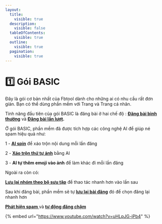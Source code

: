 ```yaml
---
layout:
  title:
    visible: true
  description:
    visible: false
  tableOfContents:
    visible: true
  outline:
    visible: true
  pagination:
    visible: true
---
```


# 1️⃣ Gói BASIC

Đây là gói cơ bản nhất của Fbtool dành cho những ai có nhu cầu rất đơn giản. Bạn có thể dùng phần mềm với Trang và Trang cá nhân.

Tính năng đầu tiên của gói BASIC là đăng bài ở hai chế độ : [**Đăng bài bình thường**](tinh-nang.md#che-do-1-dang-bai) và [**Đăng bài lần lượt**](tinh-nang.md#che-do-2-dang-lan-luot)**.**&#x20;

Ở gói BASIC, phần mềm đã được tích hợp các công nghệ AI để giúp né spam hiệu quả như:

1 - [**AI spin**](tinh-nang.md#id-4.-ai-spin) để xáo trộn nội dung mỗi lần đăng

2 - [**Xáo trộn thứ tự ảnh**](tinh-nang.md#id-14.-xao-tron-anh) bằng AI

3 - **AI tự thêm emoji vào ảnh** để làm khác đi mỗi lần đăng

Ngoài ra còn có:

[**Lưu lại nhóm theo bộ sưu tập**](tinh-nang.md#id-5.-tinh-nang-tim-kiem-va-bo-suu-tap) để thao tác nhanh hơn vào lần sau

Sau khi đăng bài, phần mềm sẽ tự [**lưu lại bài đăng**](tinh-nang.md#id-6.-chon-nhanh-bai-da-dang) đó để chọn đăng lại nhanh hơn

[**Phát hiện spam** ](tinh-nang.md#id-11.-cac-tinh-nang-an)và [**tự động đăng chậm** ](tinh-nang.md#id-11.-cac-tinh-nang-an)

{% embed url="https://www.youtube.com/watch?v=uHLpJG-jPb4" %}


